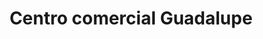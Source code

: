 ---
title: "Centro comercial Guadalupe"
url: /dosquebradas/centro-comercial-guadalupe/
shop: grandes almacenes
---